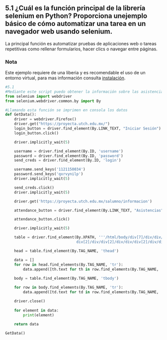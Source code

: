 ## 5.1 ¿Cuál es la función principal de la librería selenium en Python? Proporciona unejemplo básico de cómo automatizar una tarea en un navegador web usando selenium.
La principal función es automatizar pruebas de aplicaciones web o tareas repetitivas como rellenar formularios, hacer clics o navegar entre páginas.

### Nota
Este ejemplo requiere de una liberia y es recomendable el uso de un entorno virtual, para mas información consulta [instalación](https://github.com/UMRGRS/PythonTest/blob/main/README.md).

```python
#5.1
#Mediante este script puedo obtener la información sobre las asistencias en la plataforma de mi universidad
from selenium import webdriver
from selenium.webdriver.common.by import By

#Llamando esta función se imprimen en consola los datos 
def GetData():
    driver = webdriver.Firefox()
    driver.get("https://proyecta.utch.edu.mx/")
    login_button = driver.find_element(By.LINK_TEXT, "Iniciar Sesión")
    login_button.click()

    driver.implicitly_wait(5)

    username = driver.find_element(By.ID, 'username')
    password = driver.find_element(By.ID, 'password')
    send_creds = driver.find_element(By.ID, 'login')

    username.send_keys('1121150034')
    password.send_keys('qxrvynilp')
    driver.implicitly_wait(5)

    send_creds.click()
    driver.implicitly_wait(5)

    driver.get('https://proyecta.utch.edu.mx/salumno/informacion')

    attendance_button = driver.find_element(By.LINK_TEXT, "Asistencias")

    attendance_button.click()

    driver.implicitly_wait(5)

    table = driver.find_element(By.XPATH, '''/html/body/div[7]/div/div/div[1]/div/
                                div[2]/div/div[2]/div/div/div[2]/div/div/div[2]/table[2]''')

    head = table.find_element(By.TAG_NAME, 'thead')

    data = []
    for row in head.find_elements(By.TAG_NAME, 'tr'):
        data.append([th.text for th in row.find_elements(By.TAG_NAME, 'th')])
    
    body = table.find_element(By.TAG_NAME, 'tbody')

    for row in body.find_elements(By.TAG_NAME, 'tr'):
        data.append([td.text for td in row.find_elements(By.TAG_NAME, 'td')])

    driver.close()
    
    for element in data:
        print(element)
    
    return data

GetData()
```
